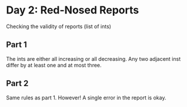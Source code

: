 # Day 2: Red-Nosed Reports

Checking the validity of reports (list of ints)

## Part 1

The ints are either all increasing or all decreasing.
Any two adjacent inst differ by at least one and at most three.

## Part 2

Same rules as part 1. However! A single error in the report is okay.